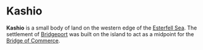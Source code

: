 # Kashio

**Kashio** is a small body of land on the western edge of the [Esterfell Sea](index.md). The settlement of [Bridgeport](../../../../ch-2-people-of-mote/societies/esterfell-accord/bridgeport/) was built on the island to act as a midpoint for the [Bridge of Commerce](../../../../ch-2-people-of-mote/societies/esterfell-accord/road-of-commerce.md).
